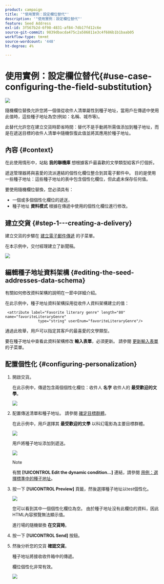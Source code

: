 ```yaml
---
product: campaign
title: '"使用實例：設定欄位替代"'
description: '"使用實例：設定欄位替代"'
feature: Seed Address
exl-id: 3f567b2d-6f98-4831-af84-7db17fd12c6e
source-git-commit: 9839dbacda475c2a586811e3c4f686b1b1baab05
workflow-type: tm+mt
source-wordcount: '448'
ht-degree: 4%

---
```


# 使用實例：設定欄位替代{#use-case-configuring-the-field-substitution}

![](../../assets/common.svg)

隨機欄位替換允許您將一個值從收件人清單屬性到種子地址，當用戶在傳遞中使用此值時，這些種子地址為空(例如：名稱、城市等)。

此替代允許您在建立交貨時節省時間：替代不是手動將所需值添加到種子地址，而是在遞送目標的收件人清單中隨機恢復此值並將其應用於種子地址。

## 內容 {#context}

在此使用情形中，站點 **我的聯機庫** 想根據客戶最喜歡的文學類型給客戶打個折。

遞送管理器將與喜愛的流派連結的個性化欄位整合到其電子郵件中。 目的是使用一些種子地址：這些種子地址的表中包含個性化欄位，但此處未保存任何值。

要使用隨機欄位替換，您必須具有：

* 一個或多個個性化欄位的遞送，
* 種子地址 **資料模式** 根據在傳遞中使用的個性化欄位進行修改。

## 建立交貨 {#step-1---creating-a-delivery}

建立交貨的步驟在 [建立電子郵件傳遞](creating-an-email-delivery.md) 的子菜單。

在本示例中，交付經理建立了新聞稿。

![](assets/dlv_seeds_usecase_24.png)

## 編輯種子地址資料架構 {#editing-the-seed-addresses-data-schema}

有關如何修改資料架構的說明在一節中詳細介紹。

在此示例中，種子地址資料架構採用從收件人資料架構建立的值：

```
 <attribute label="Favorite literary genre" length="80" name="favoriteLiteraryGenre"
               type="string" userEnum="favoriteLiteraryGenre"/>
```

通過此枚舉，用戶可以指定其客戶的最喜愛的文學類型。

要在種子地址中查看此資料架構修改 **輸入表單**，必須更新。 請參閱 [更新輸入表單](use-case--selecting-seed-addresses-on-criteria.md#updating-the-input-form) 的子菜單。

## 配置個性化 {#configuring-personalization}

1. 開啟交貨。

   在此示例中，傳遞包含兩個個性化欄位：收件人 **名字** 收件人的 **最受歡迎的文學**。

   ![](assets/dlv_seeds_usecase_25.png)

1. 配置傳送清單和種子地址。 請參閱 [確定目標群體](steps-defining-the-target-population.md)。

   在此示例中，用戶選擇其 **最受歡迎的文學** 以科幻電影為主要目標群體。

   ![](assets/dlv_seeds_usecase_26.png)

   用戶將種子地址添加到遞送。

   ![](assets/dlv_seeds_usecase_27.png)

   >[!NOTE]
   >
   >有關 **[!UICONTROL Edit the dynamic condition...]** 連結，請參閱 [用例：選擇標準中的種子地址](use-case--selecting-seed-addresses-on-criteria.md)。

1. 按一下 **[!UICONTROL Preview]** 頁籤，然後選擇種子地址以test個性化。

   ![](assets/dlv_seeds_usecase_28.png)

   您可以看到其中一個個性化欄位為空。 由於種子地址沒有此欄位的資料，因此HTML內容預覽無法顯示值。

   進行場的隨機替換 **在交貨時**。

1. 按一下 **[!UICONTROL Send]** 按鈕。
1. 然後分析您的交貨 **確認交貨**。

   種子地址將接收收件箱中的傳遞。

   欄位個性化非常有效。

   ![](assets/dlv_seeds_usecase_08.png)
